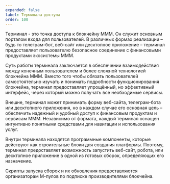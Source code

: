 ```yaml
---
expanded: false
label: Терминалы доступа
order: 100
---
```

Терминал - это точка доступа к блокчейну МММ. Он служит основным порталом входа для пользователей. В различных формах реализации – будь то телеграм-бот, веб-сайт или десктопное приложение – терминал предоставляет пользователю безопасное соединение с финансовыми продуктами экосистемы МММ.

Суть работы терминала заключается в обеспечении взаимодействия между конечным пользователем и более сложной технологией блокчейна MMM. Вместо того чтобы обязать пользователей самостоятельно изучать и понимать подробности функционирования блокчейна, терминал предоставляет упрощённый, но эффективный интерфейс, через который можно получать все необходимые сервисы.

Внешне, терминал может принимать форму веб-сайта, телеграм-бота или десктопного приложения, но в каждом случае его основная цель – обеспечить надежный и удобный доступ к финансовым продуктам и сервисам МММ. Независимо от формата, каждый терминал оснащен интуитивно понятными средствами для навигации и использования услуг.

Внутри терминала находятся программные компоненты, которые действуют как строительные блоки для создания платформы. Поэтому, терминал предоставляет возможность запустить веб-сайт, робота, или десктопное приложение в одной из готовых сборок, определяющих его назначение.  

Скрипты запуска сборок и их обновления предоставляются организаторам М-пулов по подписке производителями блокчейна.